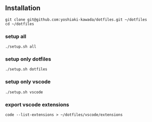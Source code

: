 ## Installation
```
git clone git@github.com:yoshiaki-kawada/dotfiles.git ~/dotfiles
cd ~/dotfiles
```
### setup all
```
./setup.sh all
```
### setup only dotfiles
```
./setup.sh dotfiles
```
### setup only vscode
```
./setup.sh vscode
```
### export vscode extensions
```
code --list-extensions > ~/dotfiles/vscode/extensions
```
